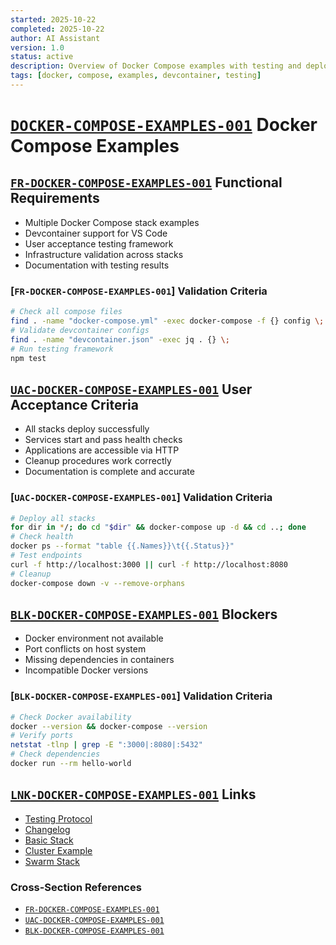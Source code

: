```yaml
---
started: 2025-10-22
completed: 2025-10-22
author: AI Assistant
version: 1.0
status: active
description: Overview of Docker Compose examples with testing and deployment configurations
tags: [docker, compose, examples, devcontainer, testing]
---
```


# [`DOCKER-COMPOSE-EXAMPLES-001`](#docker-compose-examples-001) Docker Compose Examples

<a id="fr-docker-compose-examples-001-functional-requirements"></a>

## [`FR-DOCKER-COMPOSE-EXAMPLES-001`](#fr-docker-compose-examples-001-functional-requirements) Functional Requirements

- Multiple Docker Compose stack examples
- Devcontainer support for VS Code
- User acceptance testing framework
- Infrastructure validation across stacks
- Documentation with testing results

### [`FR-DOCKER-COMPOSE-EXAMPLES-001`] Validation Criteria

```bash
# Check all compose files
find . -name "docker-compose.yml" -exec docker-compose -f {} config \;
# Validate devcontainer configs
find . -name "devcontainer.json" -exec jq . {} \;
# Run testing framework
npm test
```

<a id="uac-docker-compose-examples-001-user-acceptance-criteria"></a>

## [`UAC-DOCKER-COMPOSE-EXAMPLES-001`](#uac-docker-compose-examples-001-user-acceptance-criteria) User Acceptance Criteria

- All stacks deploy successfully
- Services start and pass health checks
- Applications are accessible via HTTP
- Cleanup procedures work correctly
- Documentation is complete and accurate

### [`UAC-DOCKER-COMPOSE-EXAMPLES-001`] Validation Criteria

```bash
# Deploy all stacks
for dir in */; do cd "$dir" && docker-compose up -d && cd ..; done
# Check health
docker ps --format "table {{.Names}}\t{{.Status}}"
# Test endpoints
curl -f http://localhost:3000 || curl -f http://localhost:8080
# Cleanup
docker-compose down -v --remove-orphans
```

<a id="blk-docker-compose-examples-001-blockers"></a>

## [`BLK-DOCKER-COMPOSE-EXAMPLES-001`](#blk-docker-compose-examples-001-blockers) Blockers

- Docker environment not available
- Port conflicts on host system
- Missing dependencies in containers
- Incompatible Docker versions

### [`BLK-DOCKER-COMPOSE-EXAMPLES-001`] Validation Criteria

```bash
# Check Docker availability
docker --version && docker-compose --version
# Verify ports
netstat -tlnp | grep -E ":3000|:8080|:5432"
# Check dependencies
docker run --rm hello-world
```

<a id="lnk-docker-compose-examples-001-links"></a>

## [`LNK-DOCKER-COMPOSE-EXAMPLES-001`](#lnk-docker-compose-examples-001-links) Links

- [Testing Protocol](TESTING.md)
- [Changelog](CHANGELOG.md)
- [Basic Stack](basic-stack/README.md)
- [Cluster Example](cluster-example/README.md)
- [Swarm Stack](swarm-stack/README.md)

### Cross-Section References

- [`FR-DOCKER-COMPOSE-EXAMPLES-001`](#fr-docker-compose-examples-001-functional-requirements)
- [`UAC-DOCKER-COMPOSE-EXAMPLES-001`](#uac-docker-compose-examples-001-user-acceptance-criteria)
- [`BLK-DOCKER-COMPOSE-EXAMPLES-001`](#blk-docker-compose-examples-001-blockers)
